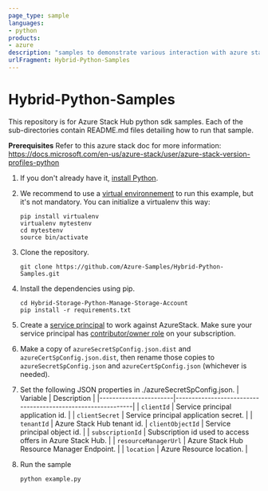 ```yaml
---
page_type: sample
languages:
- python
products:
- azure
description: "samples to demonstrate various interaction with azure stack using azure python SDK."
urlFragment: Hybrid-Python-Samples
---
```


# Hybrid-Python-Samples

This repository is for Azure Stack Hub python sdk samples. Each of the sub-directories contain README.md files detailing how to run that sample.

**Prerequisites**
Refer to this azure stack doc for more information: https://docs.microsoft.com/en-us/azure-stack/user/azure-stack-version-profiles-python

1. If you don't already have it, [install Python](https://www.python.org/downloads/).

1. We recommend to use a [virtual environnement](https://docs.python.org/3/tutorial/venv.html) to run this example, but it's not mandatory. You can initialize a virtualenv this way:
    ```
    pip install virtualenv
    virtualenv mytestenv
    cd mytestenv
    source bin/activate
    ```

1. Clone the repository.
    ```
    git clone https://github.com/Azure-Samples/Hybrid-Python-Samples.git
    ```

1. Install the dependencies using pip.
    ```
    cd Hybrid-Storage-Python-Manage-Storage-Account
    pip install -r requirements.txt
    ```

1. Create a [service principal](https://docs.microsoft.com/en-us/azure/azure-stack/azure-stack-create-service-principals) to work against AzureStack. Make sure your service principal has [contributor/owner role](https://docs.microsoft.com/en-us/azure/azure-stack/azure-stack-create-service-principals#assign-role-to-service-principal) on your subscription.
1. Make a copy of `azureSecretSpConfig.json.dist` and `azureCertSpConfig.json.dist`, then rename those copies to `azureSecretSpConfig.json` and `azureCertSpConfig.json` (whichever is needed).
1. Set the following JSON properties in ./azureSecretSpConfig.json.
    | Variable              | Description                                                 |
    |-----------------------|-------------------------------------------------------------|
    | `clientId`            | Service principal application id.                            |
    | `clientSecret`        | Service principal application secret.                        |
    | `tenantId`            | Azure Stack Hub tenant id. 
    | `clientObjectId`            | Service principal object id.                                   |
    | `subscriptionId`      | Subscription id used to access offers in Azure Stack Hub.    |
    | `resourceManagerUrl`  | Azure Stack Hub Resource Manager Endpoint.                   |
    | `location`            | Azure Resource location.                                     |

1. Run the sample
    ```
    python example.py
    ```

